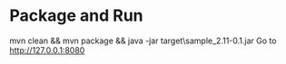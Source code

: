 Package and Run
===============

mvn clean && mvn package && java -jar target\sample_2.11-0.1.jar
Go to http://127.0.0.1:8080
